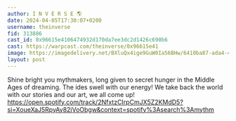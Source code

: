 ```yaml
---
author: I N V E R S E 🌎
date: 2024-04-05T17:30:07+0200
username: theinverse
fid: 313886
cast_id: 0x96615e4106474932d170da7ee3dc2d1426c690b6
cast: https://warpcast.com/theinverse/0x96615e41
image: https://imagedelivery.net/BXluQx4ige9GuW0Ia56BHw/6410ba87-ada4-4d29-5815-5c0dcdfe1b00/original
layout: post
---
```

Shine bright you mythmakers, long given to secret hunger in the Middle Ages of dreaming. The ides swell with our energy! We take back the world with our stories and our art, we all come up!   
https://open.spotify.com/track/2NfxtzCIrpCmJX5Z2KMdD5?si=XoueXaJ5RpyAy82jVoObgw&context=spotify%3Asearch%3Amythm  

<img src='https://imagedelivery.net/BXluQx4ige9GuW0Ia56BHw/6410ba87-ada4-4d29-5815-5c0dcdfe1b00/original' alt='' referrerpolicy='no-referrer'/>